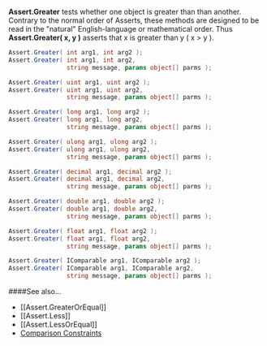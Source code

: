 **Assert.Greater** tests whether one object is greater than than another.
Contrary to the normal order of Asserts, these methods are designed to be
read in the "natural" English-language or mathematical order. Thus
**Assert.Greater( x, y )** asserts that x is greater than y ( x > y ).

```C#
Assert.Greater( int arg1, int arg2 );
Assert.Greater( int arg1, int arg2, 
                string message, params object[] parms );

Assert.Greater( uint arg1, uint arg2 );
Assert.Greater( uint arg1, uint arg2, 
                string message, params object[] parms );

Assert.Greater( long arg1, long arg2 );
Assert.Greater( long arg1, long arg2, 
                string message, params object[] parms );

Assert.Greater( ulong arg1, ulong arg2 );
Assert.Greater( ulong arg1, ulong arg2, 
                string message, params object[] parms );

Assert.Greater( decimal arg1, decimal arg2 );
Assert.Greater( decimal arg1, decimal arg2, 
                string message, params object[] parms );

Assert.Greater( double arg1, double arg2 );
Assert.Greater( double arg1, double arg2, 
                string message, params object[] parms );

Assert.Greater( float arg1, float arg2 );
Assert.Greater( float arg1, float arg2, 
                string message, params object[] parms );

Assert.Greater( IComparable arg1, IComparable arg2 );
Assert.Greater( IComparable arg1, IComparable arg2, 
                string message, params object[] parms );
```

####See also...
 * [[Assert.GreaterOrEqual]]
 * [[Assert.Less]]
 * [[Assert.LessOrEqual]]
 * [Comparison Constraints](constraints#comparison-constraints)
